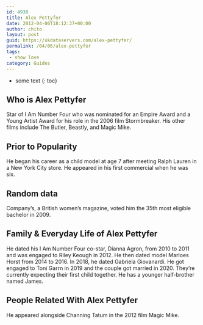 ```yaml
---
id: 4938
title: Alex Pettyfer
date: 2012-04-06T18:12:37+00:00
author: chito
layout: post
guid: https://ukdataservers.com/alex-pettyfer/
permalink: /04/06/alex-pettyfer
tags:
 - show love
category: Guides
---
```


* some text
{: toc}
          
          
## Who is  Alex Pettyfer
                  
                  
                  
Star of I Am Number Four who was nominated for an Empire Award and a Young Artist Award for his role in the 2006 film Stormbreaker. His other films include The Butler, Beastly, and Magic Mike. 
                  
                
                
                
## Prior to Popularity 
                  
                  
                  
He began his career as a child model at age 7 after meeting Ralph Lauren in a New York City store. He appeared in his first commercial when he was six. 
                  
                
                
                
## Random data 
                  
                  
                  
Company&#8217;s, a British women&#8217;s magazine, voted him the 35th most eligible bachelor in 2009. 
                  
                
                
                
## Family & Everyday Life of Alex Pettyfer
                  
                  
                  
He dated his I Am Number Four co-star, Dianna Agron, from 2010 to 2011 and was engaged to Riley Keough in 2012. He then dated model Marloes Horst from 2014 to 2016. In 2018, he dated Gabriela Giovanardi. He got engaged to Toni Garrn in 2019 and the couple got married in 2020. They&#8217;re currently expecting their first child together. He has a younger half-brother named James. 
                  
                
                
                
## People Related With  Alex Pettyfer
                  
                  
                  
He appeared alongside Channing Tatum in the 2012 film Magic Mike. 
                  
                
              
            
          
          
          
    
    
  
